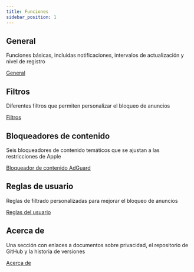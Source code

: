 ```yaml
---
title: Funciones
sidebar_position: 1
---
```


## General

Funciones básicas, incluidas notificaciones, intervalos de actualización y nivel de registro

[General](adguard-for-safari/features/general.md)

## Filtros

Diferentes filtros que permiten personalizar el bloqueo de anuncios

[Filtros](/adguard-for-safari/features/filters.md)

## Bloqueadores de contenido

Seis bloqueadores de contenido temáticos que se ajustan a las restricciones de Apple

[Bloqueador de contenido AdGuard](/adguard-for-safari/features/content-blockers/content-blockers.md)

## Reglas de usuario

Reglas de filtrado personalizadas para mejorar el bloqueo de anuncios

[Reglas del usuario](/adguard-for-safari/features/rules.md)

## Acerca de

Una sección con enlaces a documentos sobre privacidad, el repositorio de GitHub y la historia de versiones

[Acerca de](/adguard-for-safari/features/about.md)
